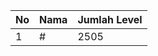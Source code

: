 | No | Nama            | Jumlah Level |
|----|-----------------|--------------|
| 1  | #    |    2505        |
